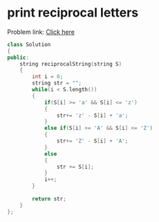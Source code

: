 # print reciprocal letters

Problem link: [Click here](https://www.geeksforgeeks.org/problems/program-to-print-reciprocal-of-letters36233623/1?page=6&difficulty=School&sortBy=submissions)

```cpp
class Solution
{
public:
    string reciprocalString(string S)
    {
        int i = 0; 
        string str = "";
        while(i < S.length())
        {
            if(S[i] >= 'a' && S[i] <= 'z')
            {
                str+= 'z' - S[i] + 'a';
            }
            else if(S[i] >= 'A' && S[i] <= 'Z')
            {
                str+= 'Z' - S[i] + 'A';
            }
            else
            {
                str += S[i];
            }
            i++;
        }
        
        return str;
    }
};
```